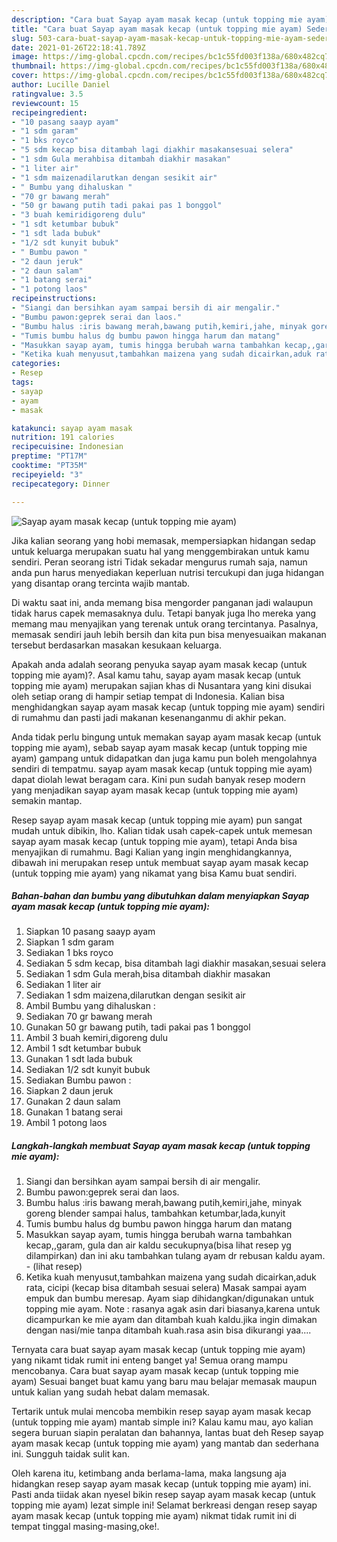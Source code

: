```yaml
---
description: "Cara buat Sayap ayam masak kecap (untuk topping mie ayam) Sederhana Untuk Jualan"
title: "Cara buat Sayap ayam masak kecap (untuk topping mie ayam) Sederhana Untuk Jualan"
slug: 503-cara-buat-sayap-ayam-masak-kecap-untuk-topping-mie-ayam-sederhana-untuk-jualan
date: 2021-01-26T22:18:41.789Z
image: https://img-global.cpcdn.com/recipes/bc1c55fd003f138a/680x482cq70/sayap-ayam-masak-kecap-untuk-topping-mie-ayam-foto-resep-utama.jpg
thumbnail: https://img-global.cpcdn.com/recipes/bc1c55fd003f138a/680x482cq70/sayap-ayam-masak-kecap-untuk-topping-mie-ayam-foto-resep-utama.jpg
cover: https://img-global.cpcdn.com/recipes/bc1c55fd003f138a/680x482cq70/sayap-ayam-masak-kecap-untuk-topping-mie-ayam-foto-resep-utama.jpg
author: Lucille Daniel
ratingvalue: 3.5
reviewcount: 15
recipeingredient:
- "10 pasang saayp ayam"
- "1 sdm garam"
- "1 bks royco"
- "5 sdm kecap bisa ditambah lagi diakhir masakansesuai selera"
- "1 sdm Gula merahbisa ditambah diakhir masakan"
- "1 liter air"
- "1 sdm maizenadilarutkan dengan sesikit air"
- " Bumbu yang dihaluskan "
- "70 gr bawang merah"
- "50 gr bawang putih tadi pakai pas 1 bonggol"
- "3 buah kemiridigoreng dulu"
- "1 sdt ketumbar bubuk"
- "1 sdt lada bubuk"
- "1/2 sdt kunyit bubuk"
- " Bumbu pawon "
- "2 daun jeruk"
- "2 daun salam"
- "1 batang serai"
- "1 potong laos"
recipeinstructions:
- "Siangi dan bersihkan ayam sampai bersih di air mengalir."
- "Bumbu pawon:geprek serai dan laos."
- "Bumbu halus :iris bawang merah,bawang putih,kemiri,jahe, minyak goreng blender sampai halus, tambahkan ketumbar,lada,kunyit"
- "Tumis bumbu halus dg bumbu pawon hingga harum dan matang"
- "Masukkan sayap ayam, tumis hingga berubah warna tambahkan kecap,,garam, gula dan air kaldu secukupnya(bisa lihat resep yg dilampirkan) dan ini aku tambahkan tulang ayam dr rebusan kaldu ayam.           (lihat resep)"
- "Ketika kuah menyusut,tambahkan maizena yang sudah dicairkan,aduk rata, cicipi (kecap bisa ditambah sesuai selera) Masak sampai ayam empuk dan bumbu meresap. Ayam siap dihidangkan/digunakan untuk topping mie ayam. Note : rasanya agak asin dari biasanya,karena untuk dicampurkan ke mie ayam dan ditambah kuah kaldu.jika ingin dimakan dengan nasi/mie tanpa ditambah kuah.rasa asin bisa dikurangi yaa...."
categories:
- Resep
tags:
- sayap
- ayam
- masak

katakunci: sayap ayam masak 
nutrition: 191 calories
recipecuisine: Indonesian
preptime: "PT17M"
cooktime: "PT35M"
recipeyield: "3"
recipecategory: Dinner

---
```



![Sayap ayam masak kecap (untuk topping mie ayam)](https://img-global.cpcdn.com/recipes/bc1c55fd003f138a/680x482cq70/sayap-ayam-masak-kecap-untuk-topping-mie-ayam-foto-resep-utama.jpg)

Jika kalian seorang yang hobi memasak, mempersiapkan hidangan sedap untuk keluarga merupakan suatu hal yang menggembirakan untuk kamu sendiri. Peran seorang istri Tidak sekadar mengurus rumah saja, namun anda pun harus menyediakan keperluan nutrisi tercukupi dan juga hidangan yang disantap orang tercinta wajib mantab.

Di waktu  saat ini, anda memang bisa mengorder panganan jadi walaupun tidak harus capek memasaknya dulu. Tetapi banyak juga lho mereka yang memang mau menyajikan yang terenak untuk orang tercintanya. Pasalnya, memasak sendiri jauh lebih bersih dan kita pun bisa menyesuaikan makanan tersebut berdasarkan masakan kesukaan keluarga. 



Apakah anda adalah seorang penyuka sayap ayam masak kecap (untuk topping mie ayam)?. Asal kamu tahu, sayap ayam masak kecap (untuk topping mie ayam) merupakan sajian khas di Nusantara yang kini disukai oleh setiap orang di hampir setiap tempat di Indonesia. Kalian bisa menghidangkan sayap ayam masak kecap (untuk topping mie ayam) sendiri di rumahmu dan pasti jadi makanan kesenanganmu di akhir pekan.

Anda tidak perlu bingung untuk memakan sayap ayam masak kecap (untuk topping mie ayam), sebab sayap ayam masak kecap (untuk topping mie ayam) gampang untuk didapatkan dan juga kamu pun boleh mengolahnya sendiri di tempatmu. sayap ayam masak kecap (untuk topping mie ayam) dapat diolah lewat beragam cara. Kini pun sudah banyak resep modern yang menjadikan sayap ayam masak kecap (untuk topping mie ayam) semakin mantap.

Resep sayap ayam masak kecap (untuk topping mie ayam) pun sangat mudah untuk dibikin, lho. Kalian tidak usah capek-capek untuk memesan sayap ayam masak kecap (untuk topping mie ayam), tetapi Anda bisa menyajikan di rumahmu. Bagi Kalian yang ingin menghidangkannya, dibawah ini merupakan resep untuk membuat sayap ayam masak kecap (untuk topping mie ayam) yang nikamat yang bisa Kamu buat sendiri.

<!--inarticleads1-->

##### Bahan-bahan dan bumbu yang dibutuhkan dalam menyiapkan Sayap ayam masak kecap (untuk topping mie ayam):

1. Siapkan 10 pasang saayp ayam
1. Siapkan 1 sdm garam
1. Sediakan 1 bks royco
1. Sediakan 5 sdm kecap, bisa ditambah lagi diakhir masakan,sesuai selera
1. Sediakan 1 sdm Gula merah,bisa ditambah diakhir masakan
1. Sediakan 1 liter air
1. Sediakan 1 sdm maizena,dilarutkan dengan sesikit air
1. Ambil  Bumbu yang dihaluskan :
1. Sediakan 70 gr bawang merah
1. Gunakan 50 gr bawang putih, tadi pakai pas 1 bonggol
1. Ambil 3 buah kemiri,digoreng dulu
1. Ambil 1 sdt ketumbar bubuk
1. Gunakan 1 sdt lada bubuk
1. Sediakan 1/2 sdt kunyit bubuk
1. Sediakan  Bumbu pawon :
1. Siapkan 2 daun jeruk
1. Gunakan 2 daun salam
1. Gunakan 1 batang serai
1. Ambil 1 potong laos




<!--inarticleads2-->

##### Langkah-langkah membuat Sayap ayam masak kecap (untuk topping mie ayam):

1. Siangi dan bersihkan ayam sampai bersih di air mengalir.
1. Bumbu pawon:geprek serai dan laos.
1. Bumbu halus :iris bawang merah,bawang putih,kemiri,jahe, minyak goreng blender sampai halus, tambahkan ketumbar,lada,kunyit
1. Tumis bumbu halus dg bumbu pawon hingga harum dan matang
1. Masukkan sayap ayam, tumis hingga berubah warna tambahkan kecap,,garam, gula dan air kaldu secukupnya(bisa lihat resep yg dilampirkan) dan ini aku tambahkan tulang ayam dr rebusan kaldu ayam. -           (lihat resep)
1. Ketika kuah menyusut,tambahkan maizena yang sudah dicairkan,aduk rata, cicipi (kecap bisa ditambah sesuai selera) Masak sampai ayam empuk dan bumbu meresap. Ayam siap dihidangkan/digunakan untuk topping mie ayam. Note : rasanya agak asin dari biasanya,karena untuk dicampurkan ke mie ayam dan ditambah kuah kaldu.jika ingin dimakan dengan nasi/mie tanpa ditambah kuah.rasa asin bisa dikurangi yaa....




Ternyata cara buat sayap ayam masak kecap (untuk topping mie ayam) yang nikamt tidak rumit ini enteng banget ya! Semua orang mampu mencobanya. Cara buat sayap ayam masak kecap (untuk topping mie ayam) Sesuai banget buat kamu yang baru mau belajar memasak maupun untuk kalian yang sudah hebat dalam memasak.

Tertarik untuk mulai mencoba membikin resep sayap ayam masak kecap (untuk topping mie ayam) mantab simple ini? Kalau kamu mau, ayo kalian segera buruan siapin peralatan dan bahannya, lantas buat deh Resep sayap ayam masak kecap (untuk topping mie ayam) yang mantab dan sederhana ini. Sungguh taidak sulit kan. 

Oleh karena itu, ketimbang anda berlama-lama, maka langsung aja hidangkan resep sayap ayam masak kecap (untuk topping mie ayam) ini. Pasti anda tiidak akan nyesel bikin resep sayap ayam masak kecap (untuk topping mie ayam) lezat simple ini! Selamat berkreasi dengan resep sayap ayam masak kecap (untuk topping mie ayam) nikmat tidak rumit ini di tempat tinggal masing-masing,oke!.

